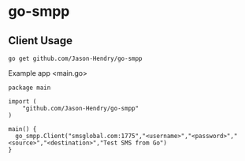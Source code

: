 # go-smpp

## Client Usage

```
go get github.com/Jason-Hendry/go-smpp
```

Example app <main.go>
```
package main

import (
	"github.com/Jason-Hendry/go-smpp"
)

main() {
  go_smpp.Client("smsglobal.com:1775","<username>","<password>","<source>","<destination>","Test SMS from Go")
}
```